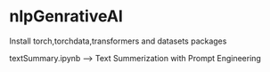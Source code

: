 # nlpGenrativeAI

Install torch,torchdata,transformers and datasets packages

textSummary.ipynb --> Text Summerization with Prompt Engineering

